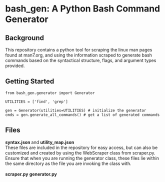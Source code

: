 # bash_gen: A Python Bash Command Generator

## Background
This repository contains a python tool for scraping the linux man pages found at man7.org, and using the information scraped to generate bash commands based on the syntactical structure, flags, and argument types provided.
## Getting Started

```
from bash_gen.generator import Generator

UTILITIES = ['find', 'grep']

gen = Generator(utilities=UTILITIES) # initialize the generator
cmds = gen.generate_all_commands() # get a list of generated commands
```

## Files

<strong> syntax.json </strong> and <strong>utility_map.json</strong>
<br>
These files are included in the repository for easy access, but can also be customized and created by using the WebScraper class from scraper.py. Ensure that when you are running the generator class, these files lie within the same directory as the file you are invoking the class with.
<br>
<br>
<strong>scraper.py</strong>
<strong>generator.py</strong>